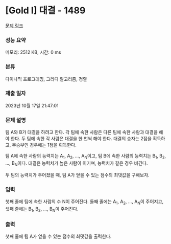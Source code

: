 # [Gold I] 대결 - 1489 

[문제 링크](https://www.acmicpc.net/problem/1489) 

### 성능 요약

메모리: 2512 KB, 시간: 0 ms

### 분류

다이나믹 프로그래밍, 그리디 알고리즘, 정렬

### 제출 일자

2023년 10월 17일 21:47:01

### 문제 설명

<p>팀 A와 B가 대결을 하려고 한다. 각 팀에 속한 사람은 다른 팀에 속한 사람과 대결을 해야 한다. 두 팀에 속한 각 사람은 대결을 한 번씩 해야 한다. 대결의 승자는 2점을 획득하고, 무승부인 경우에는 1점을 획득한다.</p>

<p>팀 A에 속한 사람의 능력치는 A<sub>1</sub>, A<sub>2</sub>, ..., A<sub>N</sub>이고, 팀 B에 속한 사람의 능력치는 B<sub>1</sub>, B<sub>2</sub>, ..., B<sub>N</sub>이다. 대결은 능력치가 높은 사람이 이기며, 능력치가 같은 경우 비긴다.</p>

<p>두 팀의 능력치가 주어졌을 때, 팀 A가 얻을 수 있는 점수의 최댓값을 구해보자.</p>

### 입력 

 <p>첫째 줄에 팀에 속한 사람의 수 N이 주어진다. 둘째 줄에는 A<sub>1</sub>, A<sub>2</sub>, ..., A<sub>N</sub>이 주어지고, 셋째 줄에는 B<sub>1</sub>, B<sub>2</sub>, ..., B<sub>N</sub>이 주어진다.</p>

### 출력 

 <p>첫째 줄에 팀 A가 얻을 수 있는 점수의 최댓값을 출력한다.</p>

